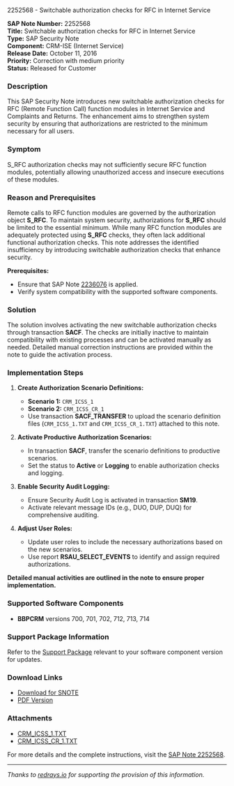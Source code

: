 2252568 - Switchable authorization checks for RFC in Internet Service

**SAP Note Number:** 2252568  
**Title:** Switchable authorization checks for RFC in Internet Service  
**Type:** SAP Security Note  
**Component:** CRM-ISE (Internet Service)  
**Release Date:** October 11, 2016  
**Priority:** Correction with medium priority  
**Status:** Released for Customer  

### Description
This SAP Security Note introduces new switchable authorization checks for RFC (Remote Function Call) function modules in Internet Service and Complaints and Returns. The enhancement aims to strengthen system security by ensuring that authorizations are restricted to the minimum necessary for all users.

### Symptom
S_RFC authorization checks may not sufficiently secure RFC function modules, potentially allowing unauthorized access and insecure executions of these modules.

### Reason and Prerequisites
Remote calls to RFC function modules are governed by the authorization object **S_RFC**. To maintain system security, authorizations for **S_RFC** should be limited to the essential minimum. While many RFC function modules are adequately protected using **S_RFC** checks, they often lack additional functional authorization checks. This note addresses the identified insufficiency by introducing switchable authorization checks that enhance security.

**Prerequisites:**
- Ensure that SAP Note [2236076](https://me.sap.com/notes/2236076) is applied.
- Verify system compatibility with the supported software components.

### Solution
The solution involves activating the new switchable authorization checks through transaction **SACF**. The checks are initially inactive to maintain compatibility with existing processes and can be activated manually as needed. Detailed manual correction instructions are provided within the note to guide the activation process.

### Implementation Steps

1. **Create Authorization Scenario Definitions:**
   - **Scenario 1:** `CRM_ICSS_1`
   - **Scenario 2:** `CRM_ICSS_CR_1`
   - Use transaction **SACF_TRANSFER** to upload the scenario definition files (`CRM_ICSS_1.TXT` and `CRM_ICSS_CR_1.TXT`) attached to this note.

2. **Activate Productive Authorization Scenarios:**
   - In transaction **SACF**, transfer the scenario definitions to productive scenarios.
   - Set the status to **Active** or **Logging** to enable authorization checks and logging.

3. **Enable Security Audit Logging:**
   - Ensure Security Audit Log is activated in transaction **SM19**.
   - Activate relevant message IDs (e.g., DUO, DUP, DUQ) for comprehensive auditing.

4. **Adjust User Roles:**
   - Update user roles to include the necessary authorizations based on the new scenarios.
   - Use report **RSAU_SELECT_EVENTS** to identify and assign required authorizations.

**Detailed manual activities are outlined in the note to ensure proper implementation.**

### Supported Software Components
- **BBPCRM** versions 700, 701, 702, 712, 713, 714

### Support Package Information
Refer to the [Support Package](https://me.sap.com/supportpackage/SAPKU70018) relevant to your software component version for updates.

### Download Links
- [Download for SNOTE](https://notesdownloads.sap.com/note/0040000013335472017)
- [PDF Version](https://me.sap.com/support/sapnotes/2252568)

### Attachments
- [CRM_ICSS_1.TXT](https://me.sap.com/sap/support/sapnotes/public/services/attachment.htm?iv_key=012006153200001817592015&iv_version=0002&iv_guid=6CAE8B28A04B1EE682F3A03CA3734083)
- [CRM_ICSS_CR_1.TXT](https://me.sap.com/sap/support/sapnotes/public/services/attachment.htm?iv_key=012006153200001817592015&iv_version=0002&iv_guid=6EAE8B27FB991EE682F3A0D91A4AF4CE)

For more details and the complete instructions, visit the [SAP Note 2252568](https://me.sap.com/notes/2252568).

---

*Thanks to [redrays.io](https://redrays.io) for supporting the provision of this information.*